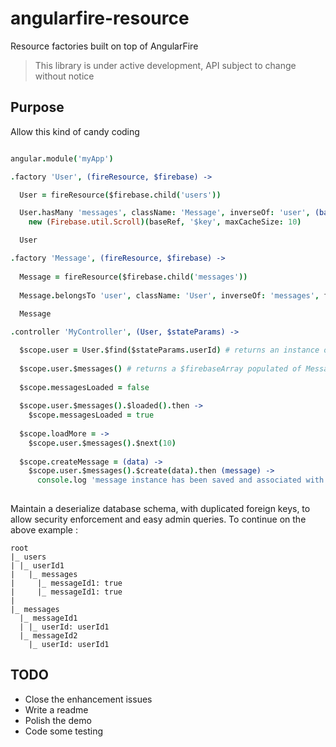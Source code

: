 # angularfire-resource
Resource factories built on top of AngularFire

> This library is under active development, API subject to change without notice

## Purpose

Allow this kind of candy coding

```coffee

angular.module('myApp')

.factory 'User', (fireResource, $firebase) ->

  User = fireResource($firebase.child('users'))

  User.hasMany 'messages', className: 'Message', inverseOf: 'user', (baseRef) ->
    new (Firebase.util.Scroll)(baseRef, '$key', maxCacheSize: 10)

  User

.factory 'Message', (fireResource, $firebase) ->
  
  Message = fireResource($firebase.child('messages'))
  
  Message.belongsTo 'user', className: 'User', inverseOf: 'messages', foreignKey: 'userId'
  
  Message

.controller 'MyController', (User, $stateParams) ->

  $scope.user = User.$find($stateParams.userId) # returns an instance of User, which inherited of all $firebaseObject
  
  $scope.user.$messages() # returns a $firebaseArray populated of Message instances
  
  $scope.messagesLoaded = false
  
  $scope.user.$messages().$loaded().then ->
    $scope.messagesLoaded = true
    
  $scope.loadMore = ->
    $scope.user.$messages().$next(10)
    
  $scope.createMessage = (data) ->
    $scope.user.$messages().$create(data).then (message) ->
      console.log 'message instance has been saved and associated with $scope.user'
    
```

Maintain a deserialize database schema, with duplicated foreign keys, to allow security enforcement and easy admin queries.
To continue on the above example : 

```
root
|_ users
| |_ userId1
|   |_ messages
|     |_ messageId1: true
|     |_ messageId1: true
|
|_ messages
  |_ messageId1
  | |_ userId: userId1
  |_ messageId2
    |_ userId: userId1

```
  
## TODO

- Close the enhancement issues
- Write a readme
- Polish the demo
- Code some testing




